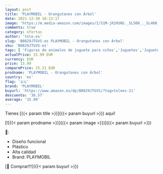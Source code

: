 ```yaml
---
layout: post
title: 'PLAYMOBIL - Orangutanes con Árbol'
date: 2021-12-30 16:13:17
image: 'https://m.media-amazon.com/images/I/51M-jR2HSNS._SL500_._SL400_.jpg'
comments: true
category: ofertas
author: 'tole.es'
slug: 'B0829JTGVS-es PLAYMOBIL - Orangutanes con Árbol'
sku: 'B0829JTGVS-es'
tags: [ 'Figuras de animales de juguete para niños','Juguetes','Juguetes y juegos','Muñecos y figuras','playmobil', ]
actualPrice: 15.99 EUR
currency: EUR
price: 15.99
comparePrice: 25.21 EUR
prodname: 'PLAYMOBIL - Orangutanes con Árbol'
country: 'es'
flag: '🇪🇸'
brand: 'PLAYMOBIL'
buyurl: 'https://www.amazon.es/dp/B0829JTGVS/?tag=tolees-21'
descuento: '36.57'
average: '15.99'
---
```


Tienes [{{< param title >}}]({{< param buyurl >}}) aqui!

[![{{< param prodname >}}]({{< param image >}})]({{< param buyurl >}})

🔎:

- Diseño funcional
- Plástico
- Alta calidad
- Brand: PLAYMOBIL

[🛒 Comprar!!!]({{< param buyurl >}})
